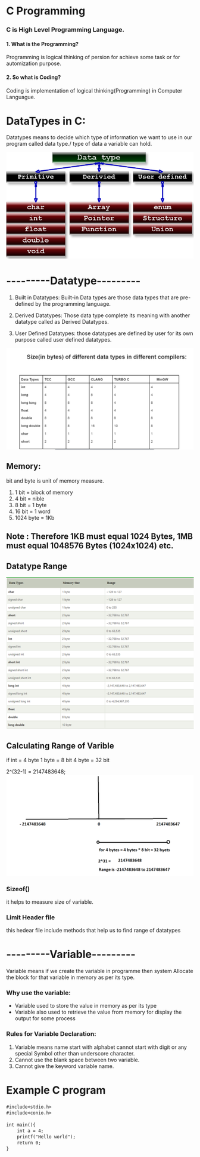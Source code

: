 # C Programming 

### C is High Level Programming Language.

#### 1. What is the Programming?
Programming is logical thinking of persion for achieve some task or for automization purpose.

#### 2. So what is Coding?
Coding is implementation of logical thinking(Programming) in Computer Languague.

# DataTypes in C:
Datatypes means to decide which type of information we want to use in our program called data type./ type of data a variable can hold.

![DiffDataype](./Images/DiffDataype.PNG)

# ---------Datatype--------- 
1. Built in Datatypes: 
Built-in Data types are those data types that are pre-defined by the programming language.

2. Derived Datatypes: 
Those data type complete its meaning with another datatype called as Derived Datatypes.

3. User Defined Datatypes: 
those datatypes are defined by user for its own purpose called user defined datatypes.


![DiffDataTypesInDiffCompliers](./Images/DiffDataTypesInDiffCompliers.PNG)

## Memory: 
bit and byte is unit of memory measure.
1. 1 bit = block of memory
2. 4 bit = nible
3. 8 bit = 1 byte
4. 16 bit = 1 word
5. 1024 byte = 1Kb

## Note : Therefore 1KB must equal 1024 Bytes, 1MB must equal 1048576 Bytes (1024x1024) etc.

## Datatype Range
![Datatype Range](./Images/Datatype.PNG)

## Calculating Range of Varible
if int = 4 byte
1 byte = 8 bit 
4 byte = 32 bit

2^(32-1) = 2147483648;
![datatypeRange](./Images/exampleOnDatatypeRange.PNG)


### Sizeof()
it helps to measure size of variable.

### Limit Header file
this hedear file include methods that help us to find range of datatypes


# ---------Variable---------
Variable means if we create the variable in programme then system
Allocate the block for that variable in memory as per its type.

### Why use the variable:
- Variable used to store the value in memory as per its type
- Variable also used to retrieve the value from memory for display the output for some process

### Rules for Variable Declaration:
1. Variable means name start with alphabet cannot start with digit or any special Symbol other than underscore character.
2. Cannot use the blank space between two variable.
3. Cannot give the keyword variable name.

# Example C program
```
#include<stdio.h>
#include<conio.h>

int main(){
    int a = 4;
    printf("Hello world");
    return 0;
}
```